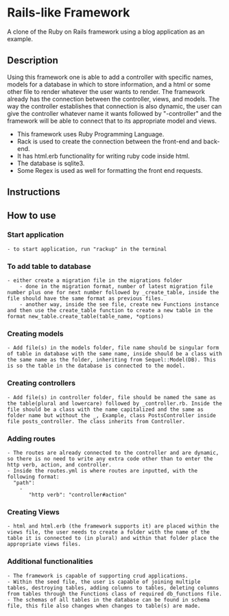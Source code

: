 # Rails-like Framework

A clone of the Ruby on Rails framework using a blog application as an example.

## Description

Using this framework one is able to add a controller with specific names, models for a database in which to store information, and a html or some other file to render whatever the user wants to render. The framework already has the connection between the controller, views, and models. The way the controller establishes that connection is also dynamic, the user can give the controller whatever name it wants followed by "-controller" and the framework will be able to connect that to its appropriate model and views. 

- This framework uses Ruby Programming Language. 
- Rack is used to create the connection between the front-end and back-end. 
- It has html.erb functionality for writing ruby code inside html. 
- The database is sqlite3. 
- Some Regex is used as well for formatting the front end requests.

## Instructions

## How to use

### Start application
	- to start application, run "rackup" in the terminal

### To add table to database
	- either create a migration file in the migrations folder
		- done in the migration format, number of latest migration file number plus one for next number followed by _create_table, inside the file should have the same format as previous files.
		- another way, inside the see file, create new Functions instance and then use the create_table function to create a new table in the format new_table.create_table(table_name, *options)


### Creating models
	- Add file(s) in the models folder, file name should be singular form of table in database with the same name, inside should be a class with the same name as the folder, inheriting from Sequel::Model(DB). This is so the table in the database is connected to the model.


### Creating controllers
	- Add file(s) in controller folder, file should be named the same as the table(plural and lowercare) followed by _controller.rb. Inside the file should be a class with the name capitalized and the same as folder name but without the _, Example, class PostsController inside file posts_controller. The class inherits from Controller.


### Adding routes
	- The routes are already connected to the controller and are dynamic, so there is no need to write any extra code other than to enter the http verb, action, and controller.
	- Inside the routes.yml is where routes are inputted, with the following format:
	  "path":
		-
		   "http verb": "controller#action"


### Creating Views
	- html and html.erb (the framework supports it) are placed within the views file, the user needs to create a folder with the name of the table it is connected to (in plural) and within that folder place the appropriate views files.


### Additional functionalities
	- The framework is capable of supporting crud applications.
	- Within the seed file, the user is capable of joining multiple tables, destroying tables, adding columns to tables, deleting columns from tables through the Functions class of required db_functions file.
	- The schemas of all tables in the database can be found in schema file, this file also changes when changes to table(s) are made.
